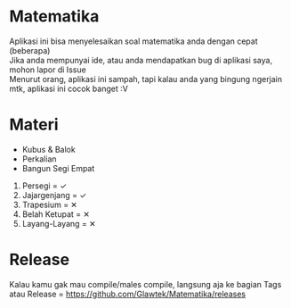 # Matematika
Aplikasi ini bisa menyelesaikan soal matematika anda dengan cepat (beberapa)<br />
Jika anda mempunyai ide, atau anda mendapatkan bug di aplikasi saya, mohon lapor di Issue<br />
Menurut orang, aplikasi ini sampah, tapi kalau anda yang bingung ngerjain mtk, aplikasi ini cocok banget :V<br />
# Materi
- Kubus & Balok
- Perkalian
- Bangun Segi Empat
1. Persegi = ✓
2. Jajargenjang = ✓
3. Trapesium = ✕
4. Belah Ketupat = ✕
5. Layang-Layang = ✕
# Release
Kalau kamu gak mau compile/males compile, langsung aja ke bagian Tags atau Release = https://github.com/Glawtek/Matematika/releases
